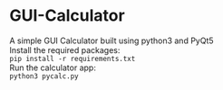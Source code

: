 # GUI-Calculator
A simple GUI Calculator built using python3 and PyQt5<br>
Install the required packages:<br>
```pip install -r requirements.txt```<br>
Run the calculator app: <br>
```python3 pycalc.py```<br>

